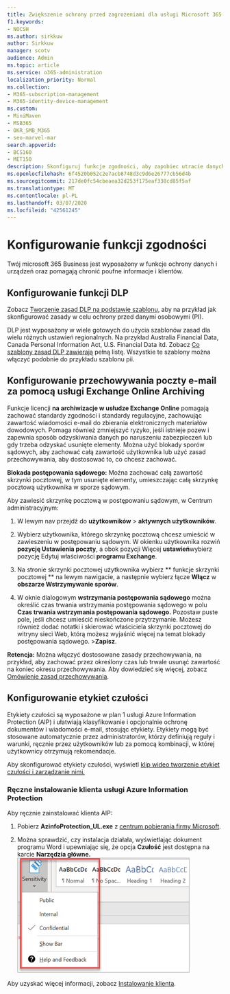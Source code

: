 ```yaml
---
title: Zwiększenie ochrony przed zagrożeniami dla usługi Microsoft 365 Business
f1.keywords:
- NOCSH
ms.author: sirkkuw
author: Sirkkuw
manager: scotv
audience: Admin
ms.topic: article
ms.service: o365-administration
localization_priority: Normal
ms.collection:
- M365-subscription-management
- M365-identity-device-management
ms.custom:
- MiniMaven
- MSB365
- OKR_SMB_M365
- seo-marvel-mar
search.appverid:
- BCS160
- MET150
description: Skonfiguruj funkcje zgodności, aby zapobiec utracie danych i zapewnić bezpieczeństwo poufnych informacji użytkownika i klientów.
ms.openlocfilehash: 6f4520b052c2e7acb8748d3c9d6e26777cb56d4b
ms.sourcegitcommit: 217de0fc54cbeaea32d253f175eaf338cd85f5af
ms.translationtype: MT
ms.contentlocale: pl-PL
ms.lasthandoff: 03/07/2020
ms.locfileid: "42561245"
---
```

# <a name="set-up-compliance-features"></a>Konfigurowanie funkcji zgodności

Twój microsoft 365 Business jest wyposażony w funkcje ochrony danych i urządzeń oraz pomagają chronić poufne informacje i klientów.

## <a name="set-up-dlp-features"></a>Konfigurowanie funkcji DLP

Zobacz [Tworzenie zasad DLP na podstawie szablonu,](https://support.office.com/article/59414438-99f5-488b-975c-5023f2254369) aby na przykład jak skonfigurować zasady w celu ochrony przed danymi osobowymi (PI). 
  
DLP jest wyposażony w wiele gotowych do użycia szablonów zasad dla wielu różnych ustawień regionalnych. Na przykład Australia Financial Data, Canada Personal Information Act, U.S. Financial Data itd. Zobacz [Co szablony zasad DLP zawierają](https://support.office.com/article/c2e588d3-8f4f-4937-a286-8c399f28953a) pełną listę. Wszystkie te szablony można włączyć podobnie do przykładu szablonu pii. 
  
## <a name="set-up-email-retention-with-exchange-online-archiving"></a>Konfigurowanie przechowywania poczty e-mail za pomocą usługi Exchange Online Archiving

 Funkcje licencji **na archiwizacje w usłudze Exchange Online** pomagają zachować standardy zgodności i standardy regulacyjne, zachowując zawartość wiadomości e-mail do zbierania elektronicznych materiałów dowodowych. Pomaga również zmniejszyć ryzyko, jeśli istnieje pozew i zapewnia sposób odzyskiwania danych po naruszeniu zabezpieczeń lub gdy trzeba odzyskać usunięte elementy. Można użyć blokady sporów sądowych, aby zachować całą zawartość użytkownika lub użyć zasad przechowywania, aby dostosować to, co chcesz zachować.
  
**Blokada postępowania sądowego:** Można zachować całą zawartość skrzynki pocztowej, w tym usunięte elementy, umieszczając całą skrzynkę pocztową użytkownika w sporze sądowym. 
    
Aby zawiesić skrzynkę pocztową w postępowaniu sądowym, w Centrum administracyjnym:
    
1. W lewym nav przejdź do **użytkowników** \> **aktywnych użytkowników**.
    
2. Wybierz użytkownika, którego skrzynkę pocztową chcesz umieścić w zawieszeniu w postępowaniu sądowym. W okienku użytkownika rozwiń **pozycję Ustawienia poczty**, a obok pozycji Więcej **ustawień**wybierz pozycję Edytuj właściwości **programu Exchange**.
    
3. Na stronie skrzynki pocztowej użytkownika wybierz ** funkcje skrzynki pocztowej ** na lewym nawigacie, a następnie wybierz łącze **Włącz** w **obszarze Wstrzymywanie sporów**.
    
4. W oknie dialogowym **wstrzymania postępowania sądowego** można określić czas trwania wstrzymania postępowania sądowego w polu **Czas trwania wstrzymania postępowania sądowego.** Pozostaw puste pole, jeśli chcesz umieścić nieskończone przytrzymanie. Możesz również dodać notatki i skierować właściciela skrzynki pocztowej do witryny sieci Web, którą możesz wyjaśnić więcej na temat blokady postępowania sądowego. \>**Zapisz**.
    
**Retencja:** Można włączyć dostosowane zasady przechowywania, na przykład, aby zachować przez określony czas lub trwale usunąć zawartość na koniec okresu przechowywania. Aby dowiedzieć się więcej, zobacz [Omówienie zasad przechowywania](https://support.office.com/article/5e377752-700d-4870-9b6d-12bfc12d2423).

## <a name="set-up-sensitivity-labels"></a>Konfigurowanie etykiet czułości

Etykiety czułości są wyposażone w plan 1 usługi Azure Information Protection (AIP) i ułatwiają klasyfikowanie i opcjonalnie ochronę dokumentów i wiadomości e-mail, stosując etykiety. Etykiety mogą być stosowane automatycznie przez administratorów, którzy definiują reguły i warunki, ręcznie przez użytkowników lub za pomocą kombinacji, w której użytkownicy otrzymują rekomendacje.

Aby skonfigurować etykiety czułości, wyświetl [klip wideo tworzenie etykiet czułości i zarządzanie nimi.](https://support.office.com/article/2fb96b54-7dd2-4f0c-ac8d-170790d4b8b9)



### <a name="install-the-azure-information-protection-client-manually"></a>Ręczne instalowanie klienta usługi Azure Information Protection

Aby ręcznie zainstalować klienta AIP:

1. Pobierz **AzinfoProtection_UL.exe** z [centrum pobierania firmy Microsoft](https://www.microsoft.com/download/details.aspx?id=53018).
 
2. Można sprawdzić, czy instalacja działała, wyświetlając dokument programu Word i upewniając się, że opcja **Czułość** jest dostępna na karcie **Narzędzia główne.**
<br/>![Z listy rozwijanej Karta ochrony w dokumencie programu Word.](../media/word-sensitivity.png)

Aby uzyskać więcej informacji, zobacz [Instalowanie klienta](https://docs.microsoft.com/azure/information-protection/infoprotect-tutorial-step3).
